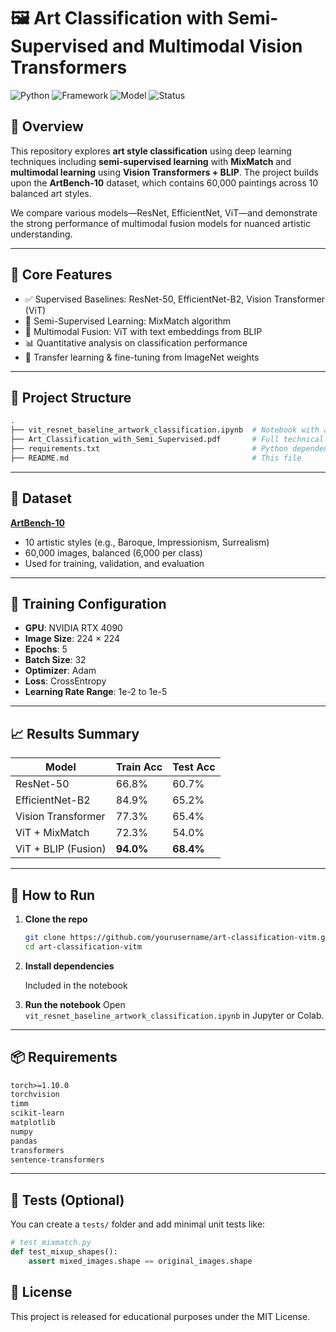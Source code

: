 

# 🖼️ Art Classification with Semi-Supervised and Multimodal Vision Transformers

![Python](https://img.shields.io/badge/python-3.8%2B-blue)
![Framework](https://img.shields.io/badge/framework-PyTorch-lightgrey)
![Model](https://img.shields.io/badge/model-ViT%20%7C%20ResNet%20%7C%20BLIP-brightgreen)
![Status](https://img.shields.io/badge/status-Completed-green)

## 📌 Overview

This repository explores **art style classification** using deep learning techniques including **semi-supervised learning** with **MixMatch** and **multimodal learning** using **Vision Transformers + BLIP**. The project builds upon the **ArtBench-10** dataset, which contains 60,000 paintings across 10 balanced art styles.

We compare various models—ResNet, EfficientNet, ViT—and demonstrate the strong performance of multimodal fusion models for nuanced artistic understanding.

---

## 🧠 Core Features

- ✅ Supervised Baselines: ResNet-50, EfficientNet-B2, Vision Transformer (ViT)
- 🧪 Semi-Supervised Learning: MixMatch algorithm
- 🎨 Multimodal Fusion: ViT with text embeddings from BLIP
- 📊 Quantitative analysis on classification performance
- 🚀 Transfer learning & fine-tuning from ImageNet weights

---

## 📂 Project Structure

```bash
.
├── vit_resnet_baseline_artwork_classification.ipynb  # Notebook with all experiments
├── Art_Classification_with_Semi_Supervised.pdf       # Full technical report
├── requirements.txt                                  # Python dependencies
├── README.md                                         # This file
````

---

## 📁 Dataset

**[ArtBench-10](https://arxiv.org/abs/2206.11404)**

* 10 artistic styles (e.g., Baroque, Impressionism, Surrealism)
* 60,000 images, balanced (6,000 per class)
* Used for training, validation, and evaluation

---

## 🔧 Training Configuration

* **GPU**: NVIDIA RTX 4090
* **Image Size**: 224 × 224
* **Epochs**: 5
* **Batch Size**: 32
* **Optimizer**: Adam
* **Loss**: CrossEntropy
* **Learning Rate Range**: 1e-2 to 1e-5

---

## 📈 Results Summary

| Model               | Train Acc | Test Acc  |
| ------------------- | --------- | --------- |
| ResNet-50           | 66.8%     | 60.7%     |
| EfficientNet-B2     | 84.9%     | 65.2%     |
| Vision Transformer  | 77.3%     | 65.4%     |
| ViT + MixMatch      | 72.3%     | 54.0%     |
| ViT + BLIP (Fusion) | **94.0%** | **68.4%** |

---

## 🚀 How to Run

1. **Clone the repo**

   ```bash
   git clone https://github.com/yourusername/art-classification-vitm.git
   cd art-classification-vitm
   ```

2. **Install dependencies**

   Included in the notebook

3. **Run the notebook**
   Open `vit_resnet_baseline_artwork_classification.ipynb` in Jupyter or Colab.

---

## 📦 Requirements

```txt
torch>=1.10.0
torchvision
timm
scikit-learn
matplotlib
numpy
pandas
transformers
sentence-transformers
```

---

## 🧪 Tests (Optional)

You can create a `tests/` folder and add minimal unit tests like:

```python
# test_mixmatch.py
def test_mixup_shapes():
    assert mixed_images.shape == original_images.shape
```

## 📘 License

This project is released for educational purposes under the MIT License.

